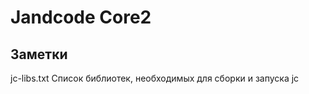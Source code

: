
Jandcode Core2
==============


Заметки
-------

jc-libs.txt
    Список библиотек, необходимых для сборки и запуска jc

